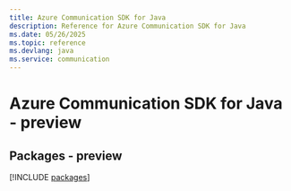 ```yaml
---
title: Azure Communication SDK for Java
description: Reference for Azure Communication SDK for Java
ms.date: 05/26/2025
ms.topic: reference
ms.devlang: java
ms.service: communication
---
```

# Azure Communication SDK for Java - preview
## Packages - preview
[!INCLUDE [packages](communication-index.md)]